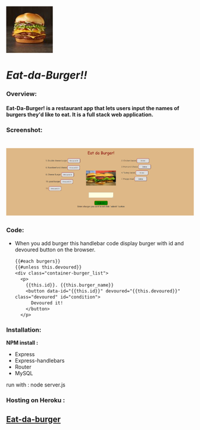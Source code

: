 ### ![](./views/burger2.jpg)<h1> _Eat-da-Burger!!_

### Overview:

#### Eat-Da-Burger! is a restaurant app that lets users input the names of burgers they'd like to eat. It is a full stack web application.

### Screenshot:

# ![](screenshot.png)

### Code:

- When you add burger this handlebar code display burger with id and devoured button on the browser.

      {{#each burgers}}
      {{#unless this.devoured}}
      <div class="container-burger_list">
        <p>
          {{this.id}}. {{this.burger_name}}
          <button data-id="{{this.id}}" devoured="{{this.devoured}}" class="devoured" id="condition">
            Devoured it!
          </button>
        </p>

### Installation:

**NPM install :**

- Express
- Express-handlebars
- Router
- MySQL

<p> run with : node server.js

### Hosting on Heroku :

## [Eat-da-burger](https://glacial-harbor-13375.herokuapp.com/)
